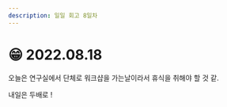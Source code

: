 ```yaml
---
description: 일일 회고 8일차
---
```


# 😁 2022.08.18

오늘은 연구실에서 단체로 워크샵을 가는날이라서 휴식을 취해야 할 것 같.

내일은 두배로 !
